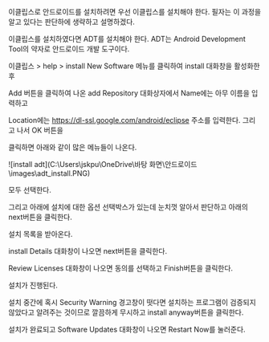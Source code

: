 이클립스로 안드로이드를 설치하려면 우선 이클립스를 설치해야 한다.  필자는 이 과정을 알고 있다는 판단하에 생략하고 설명하겠다.

이클립스를 설치하였다면 ADT를 설치해야 한다. ADT는 Android Development Tool의 약자로 안드로이드 개발 도구이다. 

이클립스 > help > install New Software 메뉴를 클릭하여 install 대화창을 활성화한 후 

Add 버튼을 클릭하여 나온 add Repository 대화상자에서 Name에는 아무 이름을 입력하고 

Location에는   https://dl-ssl.google.com/android/eclipse  주소를 입력한다.  그리고 나서 OK 버튼을 

클릭하면 아래와 같이 많은 메뉴들이 나온다. 

![install adt](C:\Users\jskpu\OneDrive\바탕 화면\안드로이드\images\adt_install.PNG)

모두 선택한다. 

그리고 아래에 설치에 대한 옵션 선택박스가 있는데 눈치껏 알아서 판단하고 아래의 next버튼을 클릭한다. 

설치 목록을 받아온다. 

install Details 대화창이 나오면 next버튼을 클릭한다.  

Review Licenses 대화창이 나오면  동의를 선택하고 Finish버튼을 클릭한다. 

설치가 진행된다.

설치 중간에 혹시 Security Warning 경고창이 떳다면 설치하는 프로그램이 검증되지 않았다고 알려주는 것이므로 깔끔하게 무시하고 install anyway버튼을 클릭한다. 

설치가 완료되고 Software Updates 대화창이 나오면 Restart Now를 눌러준다.



